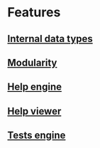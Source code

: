 # Features 

## [Internal data types](TYPES.md)


## [Modularity](MODULARITY.md)


## [Help engine](HELPENGINE.md)


## [Help viewer](HELPVIEWER.md)


## [Tests engine](TESTSENGINE.md)
